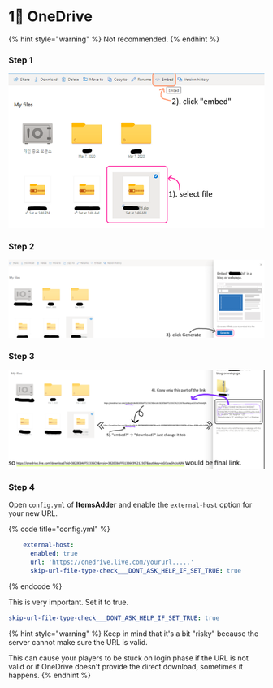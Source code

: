 # 1⃣ OneDrive

{% hint style="warning" %}
Not recommended.
{% endhint %}

### Step 1

![](<../../.gitbook/assets/image (52).png>)

### Step 2

![](<../../.gitbook/assets/image (43).png>)

### Step 3

![](<../../.gitbook/assets/image (53).png>)

### Step 4

Open `config.yml` of **ItemsAdder** and enable the `external-host` option for your new URL.

{% code title="config.yml" %}
```yaml
    external-host:
      enabled: true
      url: 'https://onedrive.live.com/yoururl.....'
      skip-url-file-type-check___DONT_ASK_HELP_IF_SET_TRUE: true
```
{% endcode %}

This is very important. Set it to true.

```yaml
skip-url-file-type-check___DONT_ASK_HELP_IF_SET_TRUE: true
```

{% hint style="warning" %}
Keep in mind that it's a bit "risky" because the server cannot make sure the URL is valid.

This can cause your players to be stuck on login phase if the URL is not valid or if OneDrive doesn't provide the direct download, sometimes it happens.
{% endhint %}
